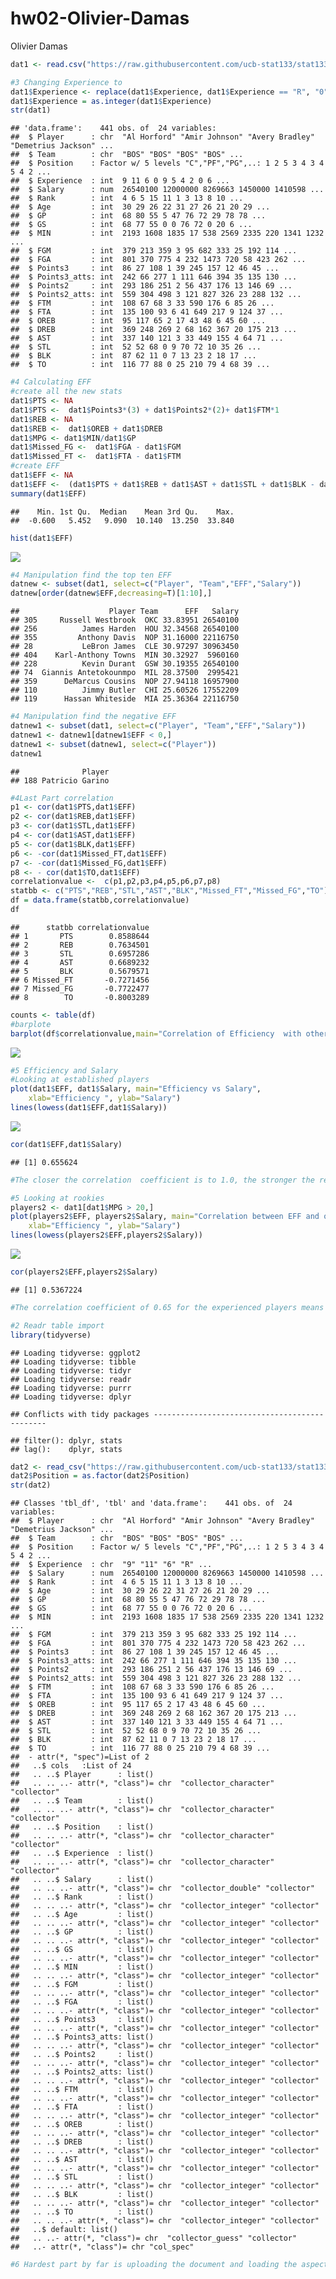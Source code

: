 hw02-Olivier-Damas
================
Olivier Damas

``` r
dat1 <- read.csv("https://raw.githubusercontent.com/ucb-stat133/stat133-fall-2017/master/data/nba2017-player-statistics.csv", colClasses=c("Player"="character","Team"="character", "Position"="factor", "Experience" ="character"))

#3 Changing Experience to 
dat1$Experience <- replace(dat1$Experience, dat1$Experience == "R", "0")
dat1$Experience = as.integer(dat1$Experience)
str(dat1)
```

    ## 'data.frame':    441 obs. of  24 variables:
    ##  $ Player      : chr  "Al Horford" "Amir Johnson" "Avery Bradley" "Demetrius Jackson" ...
    ##  $ Team        : chr  "BOS" "BOS" "BOS" "BOS" ...
    ##  $ Position    : Factor w/ 5 levels "C","PF","PG",..: 1 2 5 3 4 3 4 5 4 2 ...
    ##  $ Experience  : int  9 11 6 0 9 5 4 2 0 6 ...
    ##  $ Salary      : num  26540100 12000000 8269663 1450000 1410598 ...
    ##  $ Rank        : int  4 6 5 15 11 1 3 13 8 10 ...
    ##  $ Age         : int  30 29 26 22 31 27 26 21 20 29 ...
    ##  $ GP          : int  68 80 55 5 47 76 72 29 78 78 ...
    ##  $ GS          : int  68 77 55 0 0 76 72 0 20 6 ...
    ##  $ MIN         : int  2193 1608 1835 17 538 2569 2335 220 1341 1232 ...
    ##  $ FGM         : int  379 213 359 3 95 682 333 25 192 114 ...
    ##  $ FGA         : int  801 370 775 4 232 1473 720 58 423 262 ...
    ##  $ Points3     : int  86 27 108 1 39 245 157 12 46 45 ...
    ##  $ Points3_atts: int  242 66 277 1 111 646 394 35 135 130 ...
    ##  $ Points2     : int  293 186 251 2 56 437 176 13 146 69 ...
    ##  $ Points2_atts: int  559 304 498 3 121 827 326 23 288 132 ...
    ##  $ FTM         : int  108 67 68 3 33 590 176 6 85 26 ...
    ##  $ FTA         : int  135 100 93 6 41 649 217 9 124 37 ...
    ##  $ OREB        : int  95 117 65 2 17 43 48 6 45 60 ...
    ##  $ DREB        : int  369 248 269 2 68 162 367 20 175 213 ...
    ##  $ AST         : int  337 140 121 3 33 449 155 4 64 71 ...
    ##  $ STL         : int  52 52 68 0 9 70 72 10 35 26 ...
    ##  $ BLK         : int  87 62 11 0 7 13 23 2 18 17 ...
    ##  $ TO          : int  116 77 88 0 25 210 79 4 68 39 ...

``` r
#4 Calculating EFF
#create all the new stats
dat1$PTS <- NA
dat1$PTS <-  dat1$Points3*(3) + dat1$Points2*(2)+ dat1$FTM*1
dat1$REB <- NA
dat1$REB <-  dat1$OREB + dat1$DREB
dat1$MPG <- dat1$MIN/dat1$GP
dat1$Missed_FG <-  dat1$FGA - dat1$FGM
dat1$Missed_FT <-  dat1$FTA - dat1$FTM
#create EFF
dat1$EFF <- NA
dat1$EFF <-  (dat1$PTS + dat1$REB + dat1$AST + dat1$STL + dat1$BLK - dat1$Missed_FG - dat1$Missed_FT- dat1$TO)/ dat1$GP
summary(dat1$EFF)
```

    ##    Min. 1st Qu.  Median    Mean 3rd Qu.    Max. 
    ##  -0.600   5.452   9.090  10.140  13.250  33.840

``` r
hist(dat1$EFF)
```

![](hw02_Olivier_Damas_files/figure-markdown_github-ascii_identifiers/unnamed-chunk-1-1.png)

``` r
#4 Manipulation find the top ten EFF
datnew <- subset(dat1, select=c("Player", "Team","EFF","Salary"))
datnew[order(datnew$EFF,decreasing=T)[1:10],]
```

    ##                    Player Team      EFF   Salary
    ## 305     Russell Westbrook  OKC 33.83951 26540100
    ## 256          James Harden  HOU 32.34568 26540100
    ## 355         Anthony Davis  NOP 31.16000 22116750
    ## 28           LeBron James  CLE 30.97297 30963450
    ## 404    Karl-Anthony Towns  MIN 30.32927  5960160
    ## 228          Kevin Durant  GSW 30.19355 26540100
    ## 74  Giannis Antetokounmpo  MIL 28.37500  2995421
    ## 359      DeMarcus Cousins  NOP 27.94118 16957900
    ## 110          Jimmy Butler  CHI 25.60526 17552209
    ## 119      Hassan Whiteside  MIA 25.36364 22116750

``` r
#4 Manipulation find the negative EFF
datnew1 <- subset(dat1, select=c("Player", "Team","EFF","Salary"))
datnew1 <- datnew1[datnew1$EFF < 0,]
datnew1 <- subset(datnew1, select=c("Player"))
datnew1
```

    ##              Player
    ## 188 Patricio Garino

``` r
#4Last Part correlation
p1 <- cor(dat1$PTS,dat1$EFF)
p2 <- cor(dat1$REB,dat1$EFF)
p3 <- cor(dat1$STL,dat1$EFF)
p4 <- cor(dat1$AST,dat1$EFF)
p5 <- cor(dat1$BLK,dat1$EFF)
p6 <- -cor(dat1$Missed_FT,dat1$EFF)
p7 <- -cor(dat1$Missed_FG,dat1$EFF)
p8 <- - cor(dat1$TO,dat1$EFF)
correlationvalue <-  c(p1,p2,p3,p4,p5,p6,p7,p8)
statbb <- c("PTS","REB","STL","AST","BLK","Missed_FT","Missed_FG","TO")
df = data.frame(statbb,correlationvalue) 
df
```

    ##      statbb correlationvalue
    ## 1       PTS        0.8588644
    ## 2       REB        0.7634501
    ## 3       STL        0.6957286
    ## 4       AST        0.6689232
    ## 5       BLK        0.5679571
    ## 6 Missed_FT       -0.7271456
    ## 7 Missed_FG       -0.7722477
    ## 8        TO       -0.8003289

``` r
counts <- table(df)
#barplote
barplot(df$correlationvalue,main="Correlation of Efficiency  with other factors", width = 1, space = c(0.2,1), beside=TRUE, ylim = c(-1, 1),names = c("PTS","REB","STL","AST","BLK","Missed_FT","Missed_FG","TO"),cex.names=0.35)
```

![](hw02_Olivier_Damas_files/figure-markdown_github-ascii_identifiers/unnamed-chunk-1-2.png)

``` r
#5 Efficiency and Salary
#Looking at established players
plot(dat1$EFF, dat1$Salary, main="Efficiency vs Salary", 
    xlab="Efficiency ", ylab="Salary") 
lines(lowess(dat1$EFF,dat1$Salary))
```

![](hw02_Olivier_Damas_files/figure-markdown_github-ascii_identifiers/unnamed-chunk-1-3.png)

``` r
cor(dat1$EFF,dat1$Salary)
```

    ## [1] 0.655624

``` r
#The closer the correlation  coefficient is to 1.0, the stronger the relationship between the efficiency and salary. A correlation of 0.65 the presence of a  somewhat strong relationship.Moreover the positive value means as efficiency increases salary increases.

#5 Looking at rookies
players2 <- dat1[dat1$MPG > 20,]
plot(players2$EFF, players2$Salary, main="Correlation between EFF and other stats", 
    xlab="Efficiency ", ylab="Salary") 
lines(lowess(players2$EFF,players2$Salary))
```

![](hw02_Olivier_Damas_files/figure-markdown_github-ascii_identifiers/unnamed-chunk-1-4.png)

``` r
cor(players2$EFF,players2$Salary)
```

    ## [1] 0.5367224

``` r
#The correlation coefficient of 0.65 for the experienced players means that the relationship is somewhat stronger for EFF and salary than in the less experienced group with a correlation coefficient of 0.53. This may be due to these players being less proven and terefore not as entitled to the salary raise. 
```

``` r
#2 Readr table import
library(tidyverse)
```

    ## Loading tidyverse: ggplot2
    ## Loading tidyverse: tibble
    ## Loading tidyverse: tidyr
    ## Loading tidyverse: readr
    ## Loading tidyverse: purrr
    ## Loading tidyverse: dplyr

    ## Conflicts with tidy packages ----------------------------------------------

    ## filter(): dplyr, stats
    ## lag():    dplyr, stats

``` r
dat2 <- read_csv("https://raw.githubusercontent.com/ucb-stat133/stat133-fall-2017/master/data/nba2017-player-statistics.csv", col_names= TRUE, cols( "Player"= col_character(),"Team"=col_character(), "Experience" =col_character()))
dat2$Position = as.factor(dat2$Position)
str(dat2)
```

    ## Classes 'tbl_df', 'tbl' and 'data.frame':    441 obs. of  24 variables:
    ##  $ Player      : chr  "Al Horford" "Amir Johnson" "Avery Bradley" "Demetrius Jackson" ...
    ##  $ Team        : chr  "BOS" "BOS" "BOS" "BOS" ...
    ##  $ Position    : Factor w/ 5 levels "C","PF","PG",..: 1 2 5 3 4 3 4 5 4 2 ...
    ##  $ Experience  : chr  "9" "11" "6" "R" ...
    ##  $ Salary      : num  26540100 12000000 8269663 1450000 1410598 ...
    ##  $ Rank        : int  4 6 5 15 11 1 3 13 8 10 ...
    ##  $ Age         : int  30 29 26 22 31 27 26 21 20 29 ...
    ##  $ GP          : int  68 80 55 5 47 76 72 29 78 78 ...
    ##  $ GS          : int  68 77 55 0 0 76 72 0 20 6 ...
    ##  $ MIN         : int  2193 1608 1835 17 538 2569 2335 220 1341 1232 ...
    ##  $ FGM         : int  379 213 359 3 95 682 333 25 192 114 ...
    ##  $ FGA         : int  801 370 775 4 232 1473 720 58 423 262 ...
    ##  $ Points3     : int  86 27 108 1 39 245 157 12 46 45 ...
    ##  $ Points3_atts: int  242 66 277 1 111 646 394 35 135 130 ...
    ##  $ Points2     : int  293 186 251 2 56 437 176 13 146 69 ...
    ##  $ Points2_atts: int  559 304 498 3 121 827 326 23 288 132 ...
    ##  $ FTM         : int  108 67 68 3 33 590 176 6 85 26 ...
    ##  $ FTA         : int  135 100 93 6 41 649 217 9 124 37 ...
    ##  $ OREB        : int  95 117 65 2 17 43 48 6 45 60 ...
    ##  $ DREB        : int  369 248 269 2 68 162 367 20 175 213 ...
    ##  $ AST         : int  337 140 121 3 33 449 155 4 64 71 ...
    ##  $ STL         : int  52 52 68 0 9 70 72 10 35 26 ...
    ##  $ BLK         : int  87 62 11 0 7 13 23 2 18 17 ...
    ##  $ TO          : int  116 77 88 0 25 210 79 4 68 39 ...
    ##  - attr(*, "spec")=List of 2
    ##   ..$ cols   :List of 24
    ##   .. ..$ Player      : list()
    ##   .. .. ..- attr(*, "class")= chr  "collector_character" "collector"
    ##   .. ..$ Team        : list()
    ##   .. .. ..- attr(*, "class")= chr  "collector_character" "collector"
    ##   .. ..$ Position    : list()
    ##   .. .. ..- attr(*, "class")= chr  "collector_character" "collector"
    ##   .. ..$ Experience  : list()
    ##   .. .. ..- attr(*, "class")= chr  "collector_character" "collector"
    ##   .. ..$ Salary      : list()
    ##   .. .. ..- attr(*, "class")= chr  "collector_double" "collector"
    ##   .. ..$ Rank        : list()
    ##   .. .. ..- attr(*, "class")= chr  "collector_integer" "collector"
    ##   .. ..$ Age         : list()
    ##   .. .. ..- attr(*, "class")= chr  "collector_integer" "collector"
    ##   .. ..$ GP          : list()
    ##   .. .. ..- attr(*, "class")= chr  "collector_integer" "collector"
    ##   .. ..$ GS          : list()
    ##   .. .. ..- attr(*, "class")= chr  "collector_integer" "collector"
    ##   .. ..$ MIN         : list()
    ##   .. .. ..- attr(*, "class")= chr  "collector_integer" "collector"
    ##   .. ..$ FGM         : list()
    ##   .. .. ..- attr(*, "class")= chr  "collector_integer" "collector"
    ##   .. ..$ FGA         : list()
    ##   .. .. ..- attr(*, "class")= chr  "collector_integer" "collector"
    ##   .. ..$ Points3     : list()
    ##   .. .. ..- attr(*, "class")= chr  "collector_integer" "collector"
    ##   .. ..$ Points3_atts: list()
    ##   .. .. ..- attr(*, "class")= chr  "collector_integer" "collector"
    ##   .. ..$ Points2     : list()
    ##   .. .. ..- attr(*, "class")= chr  "collector_integer" "collector"
    ##   .. ..$ Points2_atts: list()
    ##   .. .. ..- attr(*, "class")= chr  "collector_integer" "collector"
    ##   .. ..$ FTM         : list()
    ##   .. .. ..- attr(*, "class")= chr  "collector_integer" "collector"
    ##   .. ..$ FTA         : list()
    ##   .. .. ..- attr(*, "class")= chr  "collector_integer" "collector"
    ##   .. ..$ OREB        : list()
    ##   .. .. ..- attr(*, "class")= chr  "collector_integer" "collector"
    ##   .. ..$ DREB        : list()
    ##   .. .. ..- attr(*, "class")= chr  "collector_integer" "collector"
    ##   .. ..$ AST         : list()
    ##   .. .. ..- attr(*, "class")= chr  "collector_integer" "collector"
    ##   .. ..$ STL         : list()
    ##   .. .. ..- attr(*, "class")= chr  "collector_integer" "collector"
    ##   .. ..$ BLK         : list()
    ##   .. .. ..- attr(*, "class")= chr  "collector_integer" "collector"
    ##   .. ..$ TO          : list()
    ##   .. .. ..- attr(*, "class")= chr  "collector_integer" "collector"
    ##   ..$ default: list()
    ##   .. ..- attr(*, "class")= chr  "collector_guess" "collector"
    ##   ..- attr(*, "class")= chr "col_spec"

``` r
#6 Hardest part by far is uploading the document and loading the aspects. I thought graphing was relatively easy. I like the Data 8 Jupyter Notebook much better. About 5 hours. I did not get help. Loading the document took forever and is very frustrating, the rest is interesting.
```
